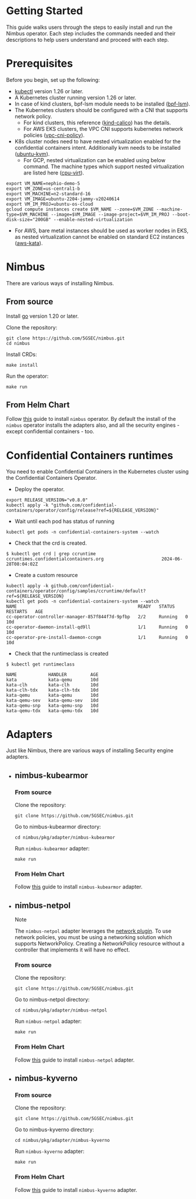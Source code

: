 # Getting Started

This guide walks users through the steps to easily install and run the Nimbus operator. Each step includes the commands
needed and their descriptions to help users understand and proceed with each step.

# Prerequisites

Before you begin, set up the following:

- [kubectl](https://kubernetes.io/docs/tasks/tools/#kubectl) version 1.26 or later.
- A Kubernetes cluster running version 1.26 or later.
- In case of kind clusters, bpf-lsm module needs to be installed ([bpf-lsm](https://docs.kubearmor.io/kubearmor/documentation/faq#how-to-enable-kubearmorhostpolicy-for-k8s-cluster)).
- The Kubernetes clusters should be configured with a CNI that supports network policy.
  - For kind clusters, this reference ([kind-calico](https://docs.tigera.io/calico/latest/getting-started/kubernetes/kind)) has the details.
  - For AWS EKS clusters, the VPC CNI supports kubernetes network policies ([vpc-cni-policy](https://aws.amazon.com/blogs/containers/amazon-vpc-cni-now-supports-kubernetes-network-policies/)).
- K8s cluster nodes need to have nested virtualization enabled for the confidential containers intent. Additionally kvm needs to be installed ([ubuntu-kvm](https://help.ubuntu.com/community/KVM/Installation)). 
  - For GCP, nested virtualization can be enabled using below command. The machine types which support nested virtualization are listed here ([cpu-virt](https://cloud.google.com/compute/docs/machine-resource#machine_type_comparison)).
```
export VM_NAME=nephio-demo-5
export VM_ZONE=us-central1-b
export VM_MACHINE=n2-standard-16
export VM_IMAGE=ubuntu-2204-jammy-v20240614
export VM_IM_PROJ=ubuntu-os-cloud
gcloud compute instances create $VM_NAME --zone=$VM_ZONE --machine-type=$VM_MACHINE --image=$VM_IMAGE --image-project=$VM_IM_PROJ --boot-disk-size="200GB" --enable-nested-virtualization
```
  - For AWS, bare metal instances should be used as worker nodes in EKS, as nested virtualization cannot be enabled on standard EC2 instances ([aws-kata](https://aws.amazon.com/blogs/containers/enhancing-kubernetes-workload-isolation-and-security-using-kata-containers/)).


# Nimbus

There are various ways of installing Nimbus.

## From source

Install [go](https://go.dev/doc/install) version 1.20 or later.

Clone the repository:

```shell
git clone https://github.com/5GSEC/nimbus.git
cd nimbus
```

Install CRDs:

```shell
make install
```

Run the operator:

```shell
make run
```

## From Helm Chart

Follow [this](../deployments/nimbus/Readme.md) guide to install `nimbus` operator. By default the install of the `nimbus` operator installs the adapters also, and all the security engines - except confidential containers - too.

# Confidential Containers runtimes

You need to enable Confidential Containers in the Kubernetes cluster using the Confidential Containers Operator.

- Deploy the operator. 
```
export RELEASE_VERSION="v0.8.0"
kubectl apply -k "github.com/confidential-containers/operator/config/release?ref=${RELEASE_VERSION}"
```

- Wait until each pod has status of running
```
kubectl get pods -n confidential-containers-system --watch
```

- Check that the crd is created.
```
$ kubectl get crd | grep ccruntime
ccruntimes.confidentialcontainers.org                      2024-06-28T08:04:02Z
```

- Create a custom resource
```
kubectl apply -k github.com/confidential-containers/operator/config/samples/ccruntime/default?ref=${RELEASE_VERSION}
kubectl get pods -n confidential-containers-system --watch
NAME                                              READY   STATUS    RESTARTS   AGE
cc-operator-controller-manager-857f844f7d-9pfbp   2/2     Running   0          10d
cc-operator-daemon-install-qd9ll                  1/1     Running   0          10d
cc-operator-pre-install-daemon-ccngm              1/1     Running   0          10d
```

- Check that the runtimeclass is created
```
$ kubectl get runtimeclass

NAME            HANDLER         AGE
kata            kata-qemu       10d
kata-clh        kata-clh        10d
kata-clh-tdx    kata-clh-tdx    10d
kata-qemu       kata-qemu       10d
kata-qemu-sev   kata-qemu-sev   10d
kata-qemu-snp   kata-qemu-snp   10d
kata-qemu-tdx   kata-qemu-tdx   10d
```

# Adapters

Just like Nimbus, there are various ways of installing Security engine adapters.

- ## nimbus-kubearmor
  ### From source

  Clone the repository:

    ```shell
    git clone https://github.com/5GSEC/nimbus.git
    ```

  Go to nimbus-kubearmor directory:

    ```shell
    cd nimbus/pkg/adapter/nimbus-kubearmor
    ```

  Run `nimbus-kubearmor` adapter:

    ```shell
    make run
    ```

  ### From Helm Chart

  Follow [this](../deployments/nimbus-kubearmor/Readme.md) guide to install `nimbus-kubearmor` adapter.

- ## nimbus-netpol

  > [!Note]
  > The `nimbus-netpol` adapter leverages
  > the [network plugin](https://kubernetes.io/docs/concepts/extend-kubernetes/compute-storage-net/network-plugins/).
  > To use network policies, you must be using a networking solution which supports NetworkPolicy. Creating a
  > NetworkPolicy resource without a controller that implements it will have no effect.

  ### From source

  Clone the repository:

  ```shell
  git clone https://github.com/5GSEC/nimbus.git
  ```

  Go to nimbus-netpol directory:

  ```shell
  cd nimbus/pkg/adapter/nimbus-netpol
  ```

  Run `nimbus-netpol` adapter:

  ```shell
  make run
  ```

  ### From Helm Chart

  Follow [this](../deployments/nimbus-netpol/Readme.md) guide to install `nimbus-netpol` adapter.

- ## nimbus-kyverno

  ### From source

  Clone the repository:

  ```shell
  git clone https://github.com/5GSEC/nimbus.git
  ```

  Go to nimbus-kyverno directory:

  ```shell
  cd nimbus/pkg/adapter/nimbus-kyverno
  ```

  Run `nimbus-kyverno` adapter:

  ```shell
  make run
  ```

  ### From Helm Chart

  Follow [this](../deployments/nimbus-kyverno/Readme.md) guide to install `nimbus-kyverno` adapter.
